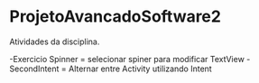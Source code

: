 ProjetoAvancadoSoftware2
========================

Atividades da disciplina.




-Exercicio Spinner = selecionar spiner para modificar TextView
-SecondIntent      = Alternar entre Activity utilizando Intent
